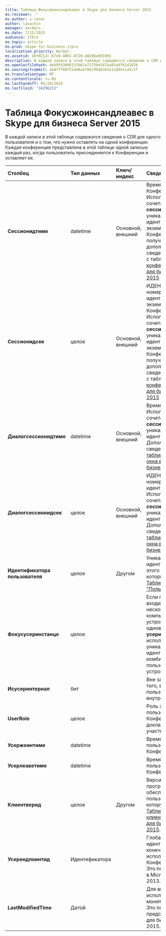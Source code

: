 ```yaml
---
title: Таблица Фокусжоинсандлеавес в Skype для бизнеса Server 2015
ms.reviewer: ''
ms.author: v-lanac
author: lanachin
manager: serdars
ms.date: 7/15/2015
audience: ITPro
ms.topic: article
ms.prod: skype-for-business-itpro
localization_priority: Normal
ms.assetid: e6f0212c-67e9-4061-8720-d0296e855991
description: В каждой записи в этой таблице содержатся сведения о CDR для одного пользователя и о том, что нужно оставлять на одной конференции. Каждая конференция представлена в этой таблице одной записью каждый раз, когда пользователь присоединяется к Конференции и оставляет ее.
ms.openlocfilehash: 4eb9f6300613fb61a7173be547aa83adf61d1026
ms.sourcegitcommit: ab47ff88f51a96aaf8bc99a6303e114d41ca5c2f
ms.translationtype: MT
ms.contentlocale: ru-RU
ms.lasthandoff: 05/20/2019
ms.locfileid: "34296212"
---
```

# <a name="focusjoinsandleaves-table-in-skype-for-business-server-2015"></a>Таблица Фокусжоинсандлеавес в Skype для бизнеса Server 2015
 
В каждой записи в этой таблице содержатся сведения о CDR для одного пользователя и о том, что нужно оставлять на одной конференции. Каждая конференция представлена в этой таблице одной записью каждый раз, когда пользователь присоединяется к Конференции и оставляет ее.
  
|**Столбец**|**Тип данных**|**Ключ/индекс**|**Сведения**|
|:-----|:-----|:-----|:-----|
|**Сессионидтиме** <br/> |datetime  <br/> |Основной, внешний  <br/> |Время экземпляра Конференции. Используется в сочетании с **сессионидсек** для уникальной идентификации экземпляра Конференции. Для получения дополнительных сведений ознакомьтесь с таблицей " [конференции" в Skype для бизнеса Server 2015](conferences.md) . <br/> |
|**Сессионидсек** <br/> |целое  <br/> |Основной, внешний  <br/> |ИДЕНТИФИКАЦИОНный номер для идентификации экземпляра Конференции. Используется в сочетании с **сессионидтиме** для уникальной идентификации экземпляра Конференции. Для получения дополнительных сведений ознакомьтесь с таблицей " [конференции" в Skype для бизнеса Server 2015](conferences.md) . <br/> |
|**Диалогсессионидтиме** <br/> |datetime  <br/> |Основной, внешний  <br/> |Время запроса сеанса. Используется в сочетании с **сессионидсек** для уникальной идентификации сеанса. Дополнительные сведения приведены [в таблице диалоговые окна в Skype для бизнеса Server 2015](dialogs.md) . <br/> |
|**Диалогсессионидсек** <br/> |целое  <br/> |Основной, внешний  <br/> |ИДЕНТИФИКАЦИОНный номер для идентификации сеанса. Используется в сочетании с **сессионидтиме** для уникальной идентификации сеанса. Дополнительные сведения приведены [в таблице диалоговые окна в Skype для бизнеса Server 2015](dialogs.md) . <br/> |
|**Идентификатора пользователя** <br/> |целое  <br/> |Другом  <br/> |Уникальный номер, идентифицирующий этого пользователя, на который ссылается [Таблица "Пользователи](users.md)".  <br/> |
|**Фокусусеринстанце** <br/> |целое  <br/> ||Если пользователь входит в систему на нескольких компьютерах или устройствах одновременно, **усеринстанце** используется для уникальной идентификации комбинации пользователей и устройств. <br/> |
|**Исусеринтернал** <br/> |бит  <br/> | <br/> |Вне зависимости от того, вошел ли пользователь из внутреннего или нет.  <br/> |
|**UserRole** <br/> |целое  <br/> | <br/> |Роль этого пользователя на Конференции, например докладчика или участника.  <br/> |
|**Усержоинтиме** <br/> |datetime  <br/> | <br/> |Время присоединения пользователя к Конференции.  <br/> |
|**Усерлеаветиме** <br/> |datetime  <br/> | <br/> |Время, когда пользователь покидает Конференцию.  <br/> |
|**Клиентверид** <br/> |целое  <br/> |Другом  <br/> |Версия клиентского программного обеспечения пользователя, на которую ссылается [Таблица клиентверсионс в Skype для бизнеса Server 2015](clientversions.md).  <br/> |
|**Усерендпоинтид** <br/> |Идентификатора  <br/> ||Глобальный уникальный идентификатор (GUID) конечной точки, используемой в Конференции.  <br/> Это поле было введено в Microsoft Lync Server 2013.  <br/> |
|**LastModifiedTime** <br/> |Датой  <br/> ||Для внутреннего использования службой мониторинга.  <br/> Это поле было представлено в Skype для бизнеса Server 2015.  <br/> |
   

